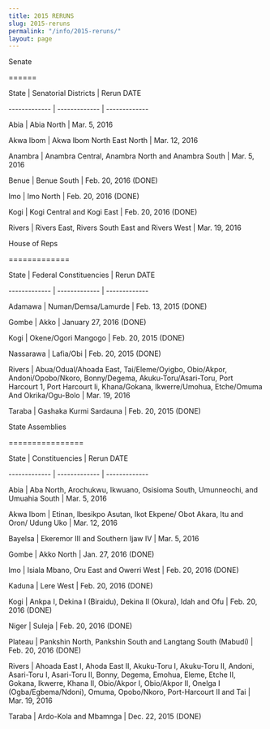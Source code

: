 ```yaml
---
title: 2015 RERUNS
slug: 2015-reruns
permalink: "/info/2015-reruns/"
layout: page
---
```


Senate

======

State | Senatorial Districts | Rerun DATE

------------- | -------------  | ------------- 

Abia | Abia North | Mar. 5, 2016

Akwa Ibom | Akwa Ibom North East North | Mar. 12, 2016

Anambra | Anambra Central, Anambra North and Anambra South | Mar. 5, 2016

Benue | Benue South | Feb. 20, 2016 (DONE)

Imo | Imo North | Feb. 20, 2016 (DONE)

Kogi | Kogi Central and Kogi East | Feb. 20, 2016 (DONE)

Rivers | Rivers East,  Rivers South East and Rivers West | Mar. 19, 2016

House of Reps

=============

State | Federal Constituencies | Rerun DATE

------------- | -------------  | ------------- 

Adamawa | Numan/Demsa/Lamurde | Feb. 13, 2015 (DONE)

Gombe | Akko | January 27, 2016 (DONE)

Kogi | Okene/Ogori Mangogo | Feb. 20, 2015 (DONE)

Nassarawa | Lafia/Obi | Feb. 20, 2015 (DONE)

Rivers | Abua/Odual/Ahoada East, Tai/Eleme/Oyigbo, Obio/Akpor, Andoni/Opobo/Nkoro, Bonny/Degema, Akuku-Toru/Asari-Toru, Port Harcourt 1, Port Harcourt Ii, Khana/Gokana, Ikwerre/Umohua, Etche/Omuma And Okrika/Ogu-Bolo | Mar. 19, 2016

Taraba | Gashaka Kurmi Sardauna | Feb. 20, 2015 (DONE)

State Assemblies

================

State | Constituencies | Rerun DATE

------------- | -------------  | ------------- 

Abia | Aba North, Arochukwu, Ikwuano, Osisioma South, Umunneochi, and Umuahia South | Mar. 5, 2016

Akwa Ibom | Etinan, Ibesikpo Asutan, Ikot Ekpene/ Obot Akara, Itu and Oron/ Udung Uko |  Mar. 12, 2016

Bayelsa | Ekeremor III and Southern Ijaw IV | Mar. 5, 2016

Gombe | Akko North | Jan. 27, 2016 (DONE)

Imo | Isiala Mbano, Oru East and Owerri West | Feb. 20, 2016 (DONE)

Kaduna | Lere West | Feb. 20, 2016 (DONE)

Kogi | Ankpa I, Dekina I (Biraidu), Dekina II (Okura), Idah and Ofu | Feb. 20, 2016 (DONE)

Niger | Suleja | Feb. 20, 2016 (DONE)

Plateau | Pankshin North, Pankshin South and Langtang South (Mabudi) | Feb. 20, 2016 (DONE)

Rivers | Ahoada East I, Ahoda East II, Akuku-Toru I, Akuku-Toru II, Andoni, Asari-Toru I, Asari-Toru II, Bonny, Degema, Emohua, Eleme, Etche II, Gokana, Ikwerre, Khana II, Obio/Akpor I, Obio/Akpor II, Onelga I (Ogba/Egbema/Ndoni), Omuma, Opobo/Nkoro, Port-Harcourt II and Tai | Mar. 19, 2016

Taraba | Ardo-Kola and Mbamnga | Dec. 22, 2015 (DONE)
